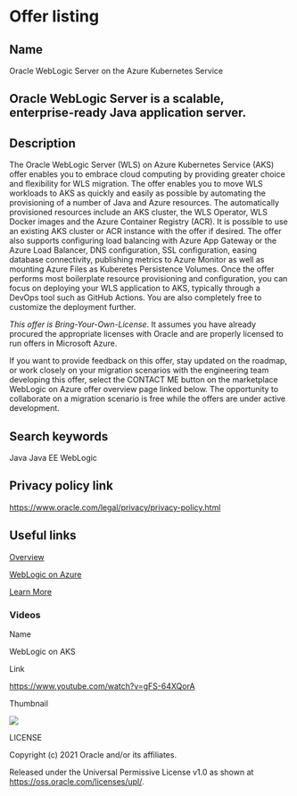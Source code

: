 <h1>Offer listing</h1>

<h2>Name</h2>

Oracle WebLogic Server on the Azure Kubernetes Service

<h2>Oracle WebLogic Server is a scalable, enterprise-ready Java application server.</h2>

<h2>Description</h2>

<p>The Oracle WebLogic Server (WLS) on Azure Kubernetes Service (AKS) offer enables you to embrace cloud computing by providing greater choice and flexibility for WLS migration. The offer enables you to move WLS workloads to AKS as quickly and easily as possible by automating the provisioning of a number of Java and Azure resources. The automatically provisioned resources include an AKS cluster, the WLS Operator, WLS Docker images and the Azure Container Registry (ACR). It is possible to use an existing AKS cluster or ACR instance with the offer if desired. The offer also supports configuring load balancing with Azure App Gateway or the Azure Load Balancer, DNS configuration, SSL configuration, easing database connectivity, publishing metrics to Azure Monitor as well as mounting Azure Files as Kuberetes Persistence Volumes. Once the offer performs most boilerplate resource provisioning and configuration, you can focus on deploying your WLS application to AKS, typically through a DevOps tool such as GitHub Actions. You are also completely free to customize the deployment further.</p>

<p><i>This offer is Bring-Your-Own-License</i>. It assumes you have already procured the appropriate licenses with Oracle and are properly licensed to run offers in Microsoft Azure.</p>

<p>If you want to provide feedback on this offer, stay updated on the roadmap, or work closely on your migration scenarios with the engineering team developing this offer, select the CONTACT ME button on the marketplace WebLogic on Azure offer overview page linked below. The opportunity to collaborate on a migration scenario is free while the offers are under active development.</p>

<h2>Search keywords</h2>

Java
Java EE
WebLogic

<h2>Privacy policy link</h2>

https://www.oracle.com/legal/privacy/privacy-policy.html

<h2>Useful links</h2>

[Overview](https://www.oracle.com/middleware/weblogic/)

[WebLogic on Azure](https://azuremarketplace.microsoft.com/en-us/marketplace/apps/oracle.oraclelinux-wls-cluster)

[Learn More](https://www.oracle.com/middleware/technologies/weblogic.html)

<h3>Videos</h3>

<p>Name</p>

WebLogic on AKS

<p>Link</p>

https://www.youtube.com/watch?v=gFS-64XQorA

<p>Thumbnail</p>

<img src="video.png" />

LICENSE

Copyright (c) 2021 Oracle and/or its affiliates.

Released under the Universal Permissive License v1.0 as shown at https://oss.oracle.com/licenses/upl/.
